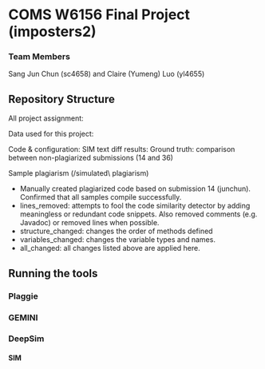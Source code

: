 COMS W6156 Final Project (imposters2)
========================================

### Team Members
Sang Jun Chun (sc4658) and Claire (Yumeng) Luo (yl4655)

Repository Structure
----------------------------
All project assignment:

Data used for this project:

Code & configuration:
SIM text diff results:
Ground truth: comparison between non-plagiarized submissions (14 and 36)

Sample plagiarism (/simulated\ plagiarism)
- Manually created plagiarized code based on submission 14 (junchun). Confirmed that all samples compile successfully.
- lines_removed: attempts to fool the code similarity detector by adding meaningless or redundant code snippets. Also removed comments (e.g. Javadoc) or removed lines when possible.
- structure_changed: changes the order of methods defined
- variables_changed: changes the variable types and names.
- all_changed: all changes listed above are applied here.

Running the tools
-----------------------------------

### Plaggie

### GEMINI

### DeepSim

#### SIM